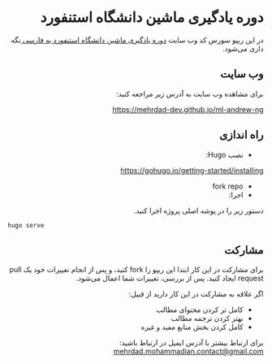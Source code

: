 <div dir=rtl align="right">

# دوره یادگیری ماشین دانشگاه استنفورد

در این ریپو سورس کد وب سایت [دوره یادگیری ماشین دانشگاه استنفورد به فارسی ](https://mehrdad-dev.github.io/ml-andrew-ng
) نگه داری می‌شود.


## وب سایت
برای مشاهده وب سایت به آدرس زیر مراجعه کنید:

https://mehrdad-dev.github.io/ml-andrew-ng


## راه اندازی
- نصب Hugo:


https://gohugo.io/getting-started/installing


- fork repo
- اجرا:

دستور زیر را در پوشه اصلی پروژه اجرا کنید.
<div dir=ltr align="left">

```
hugo serve
```
</div>

## مشارکت
برای مشارکت در این کار ابتدا این ریپو را fork کنید،
و پس از انجام تغییرات خود یک pull request ایجاد کنید.
پس از بررسی، تغییرات شما اعمال می‌شود.

اگر علاقه به مشارکت در این کار دارید از قبیل:
- کامل تر کردن محتوای مطالب
- بهتر کردن ترجمه مطالب
- کامل کردن بخش منابع مفید و غیره

برای ارتباط بیشتر با آدرس ایمیل در ارتباط باشید:
[mehrdad.mohammadian.contact@gmail.com](mailto:mehrdad.mohammadian.contact@gmail.com)


</div>

